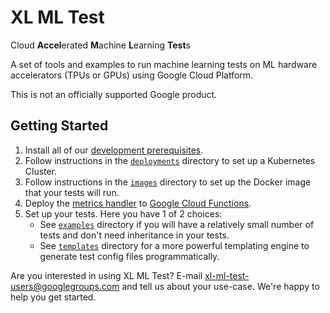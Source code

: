 # XL ML Test

Cloud **Accel**erated **M**achine **L**earning **Test**s

A set of tools and examples to run machine learning tests on ML hardware
accelerators (TPUs or GPUs) using Google Cloud Platform.

This is not an officially supported Google product.

## Getting Started

1. Install all of our [development prerequisites](doc/developing.md#Prerequisites).
1. Follow instructions in the [`deployments`](deployments/README.md) directory to set up a Kubernetes Cluster.
1. Follow instructions in the [`images`](images/README.md) directory to set up the Docker image that your tests will run.
1. Deploy the [metrics handler](metrics_handler/README.md) to [Google Cloud Functions](https://cloud.google.com/functions).
1. Set up your tests. Here you have 1 of 2 choices:
    * See [`examples`](examples/README.md) directory if you will have a relatively small number of tests and don't need inheritance in your tests.
    * See [`templates`](templates/README.md) directory for a more powerful templating engine to generate test config files programmatically.

Are you interested in using XL ML Test? E-mail [xl-ml-test-users@googlegroups.com](mailto:xl-ml-test-users@googlegroups.com) and tell us about your use-case. We're happy to help you get started.
